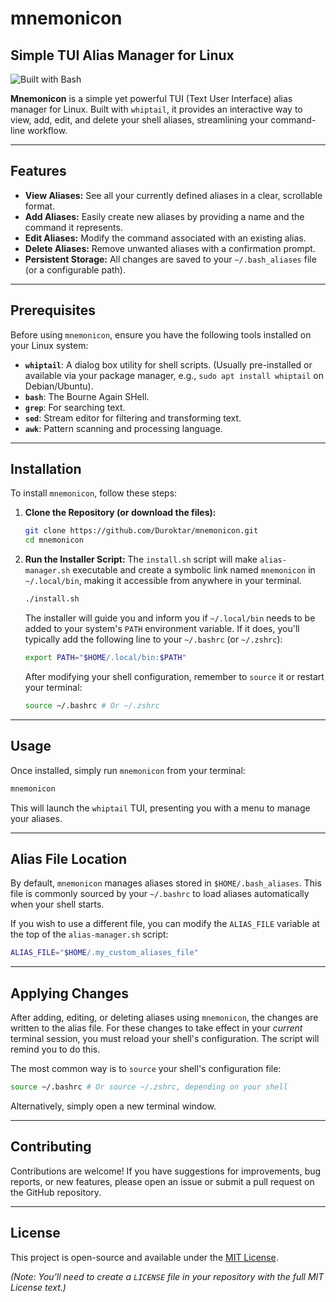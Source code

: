 # mnemonicon

## Simple TUI Alias Manager for Linux

![Built with Bash](https://img.shields.io/badge/Built%20with-Bash-1f425f.svg)

**Mnemonicon** is a simple yet powerful TUI (Text User Interface) alias manager for Linux. Built with `whiptail`, it provides an interactive way to view, add, edit, and delete your shell aliases, streamlining your command-line workflow.

---

## Features

* **View Aliases:** See all your currently defined aliases in a clear, scrollable format.
* **Add Aliases:** Easily create new aliases by providing a name and the command it represents.
* **Edit Aliases:** Modify the command associated with an existing alias.
* **Delete Aliases:** Remove unwanted aliases with a confirmation prompt.
* **Persistent Storage:** All changes are saved to your `~/.bash_aliases` file (or a configurable path).

---

## Prerequisites

Before using `mnemonicon`, ensure you have the following tools installed on your Linux system:

* **`whiptail`**: A dialog box utility for shell scripts. (Usually pre-installed or available via your package manager, e.g., `sudo apt install whiptail` on Debian/Ubuntu).
* **`bash`**: The Bourne Again SHell.
* **`grep`**: For searching text.
* **`sed`**: Stream editor for filtering and transforming text.
* **`awk`**: Pattern scanning and processing language.

---

## Installation

To install `mnemonicon`, follow these steps:

1.  **Clone the Repository (or download the files):**
    ```bash
    git clone https://github.com/Duroktar/mnemonicon.git
    cd mnemonicon
    ```

2.  **Run the Installer Script:**
    The `install.sh` script will make `alias-manager.sh` executable and create a symbolic link named `mnemonicon` in `~/.local/bin`, making it accessible from anywhere in your terminal.
    ```bash
    ./install.sh
    ```

    The installer will guide you and inform you if `~/.local/bin` needs to be added to your system's `PATH` environment variable. If it does, you'll typically add the following line to your `~/.bashrc` (or `~/.zshrc`):
    ```bash
    export PATH="$HOME/.local/bin:$PATH"
    ```
    After modifying your shell configuration, remember to `source` it or restart your terminal:
    ```bash
    source ~/.bashrc # Or ~/.zshrc
    ```

---

## Usage

Once installed, simply run `mnemonicon` from your terminal:

```bash
mnemonicon
```

This will launch the `whiptail` TUI, presenting you with a menu to manage your aliases.

---

## Alias File Location

By default, `mnemonicon` manages aliases stored in `$HOME/.bash_aliases`. This file is commonly sourced by your `~/.bashrc` to load aliases automatically when your shell starts.

If you wish to use a different file, you can modify the `ALIAS_FILE` variable at the top of the `alias-manager.sh` script:

```bash
ALIAS_FILE="$HOME/.my_custom_aliases_file"
```

---

## Applying Changes

After adding, editing, or deleting aliases using `mnemonicon`, the changes are written to the alias file. For these changes to take effect in your *current* terminal session, you must reload your shell's configuration. The script will remind you to do this.

The most common way is to `source` your shell's configuration file:

```bash
source ~/.bashrc # Or source ~/.zshrc, depending on your shell
```

Alternatively, simply open a new terminal window.

---

## Contributing

Contributions are welcome! If you have suggestions for improvements, bug reports, or new features, please open an issue or submit a pull request on the GitHub repository.

---

## License

This project is open-source and available under the [MIT License](LICENSE).

*(Note: You'll need to create a `LICENSE` file in your repository with the full MIT License text.)*